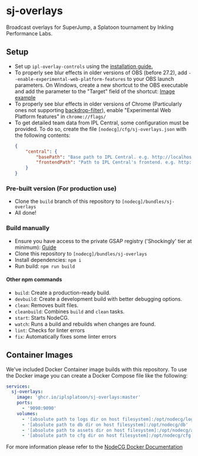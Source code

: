 # sj-overlays

Broadcast overlays for SuperJump, a Splatoon tournament by Inkling Performance Labs.

## Setup

- Set up `ipl-overlay-controls` using the [installation guide.](https://github.com/inkfarer/ipl-overlay-controls#readme)
- To properly see blur effects in older versions of OBS (before 27.2), add `--enable-experimental-web-platform-features` to your OBS launch parameters.
  On Windows, create a new shortcut to the OBS executable and add the parameter to the "Target" field of the shortcut: [Image example](https://i.imgur.com/ZrWHMV3.png)
- To properly see blur effects in older versions of Chrome (Particularly ones not supporting [backdrop-filter](https://caniuse.com/css-backdrop-filter)), enable "Experimental Web Platform features" in `chrome://flags/`
- To get detailed team data from IPL Central, some configuration must be provided. To do so, create the file `[nodecg]/cfg/sj-overlays.json` with the following contents: 
  ```json
  {
      "central": {
    	  "basePath": "Base path to IPL Central. e.g. http://localhost:2000",
          "frontendPath": "Path to IPL Central's frontend. e.g. http://localhost:3000"
      }
  }
  ```
### Pre-built version (For production use)

- Clone the `build` branch of this repository to `[nodecg]/bundles/sj-overlays`
- All done!

### Build manually

- Ensure you have access to the private GSAP registry ('Shockingly' tier at minimum): [Guide](https://greensock.com/docs/v3/Installation#private)
- Clone this repository to `[nodecg]/bundles/sj-overlays`
- Install dependencies: `npm i`
- Run build: `npm run build`

#### Other npm commands

- `build`: Create a production-ready build.
- `devbuild`: Create a development build with better debugging options.
- `clean`: Removes built files.
- `cleanbuild`: Combines `build` and `clean` tasks.
- `start`: Starts NodeCG.
- `watch`: Runs a build and rebuilds when changes are found.
- `lint`: Checks for linter errors
- `fix`: Automatically fixes some linter errors

## Container Images
We've included Docker Container image builds with this repository. To use the Docker image you can create a Docker Compose
file like the following:

```yml
services:
  sj-overlays:
    image: 'ghcr.io/iplsplatoon/sj-overlays:master'
    ports:
      - '9090:9090'
    volumes:
      - '[absolute path to logs dir on host filesystem]:/opt/nodecg/logs'
      - '[absolute path to db dir on host filesystem]:/opt/nodecg/db'
      - '[absolute path to assets dir on host filesystem]:/opt/nodecg/assets'
      - '[absolute path to cfg dir on host filesystem]:/opt/nodecg/cfg'
```

For more information please refer to the [NodeCG Docker Documentation](https://www.nodecg.dev/docs/docker/)
